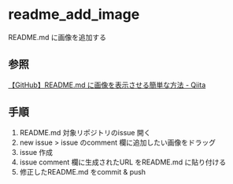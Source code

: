 # readme_add_image

README.md に画像を追加する

## 参照

[【GitHub】README\.md に画像を表示させる簡単な方法 \- Qiita](https://qiita.com/ROY_M/items/2c4feb5de05535441bc8)

## 手順

1. README.md 対象リポジトリのissue 開く
2. new issue > issue のcomment 欄に追加したい画像をドラッグ
3. issue 作成
4. issue comment 欄に生成されたURL をREADME.md に貼り付ける
5. 修正したREADME.md をcommit & push
